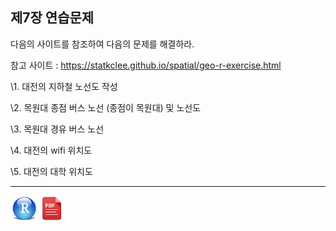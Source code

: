 ## 제7장 연습문제



다음의 사이트를 참조하여 다음의 문제를 해결하라.



참고 사이트 : https://statkclee.github.io/spatial/geo-r-exercise.html







\1. 대전의 지하철 노선도 작성



\2. 목원대 종점 버스 노선 (종점이 목원대) 및 노선도



\3. 목원대 경유 버스 노선



\4. 대전의 wifi 위치도



\5. 대전의 대학 위치도





------

 <img src="images/R.png" alt="R" style="zoom:80%;" /> <img src="images/pdf_image.png" alt="pdf_image" style="zoom:80%;" />